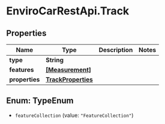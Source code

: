 # EnviroCarRestApi.Track

## Properties
Name | Type | Description | Notes
------------ | ------------- | ------------- | -------------
**type** | **String** |  | 
**features** | [**[Measurement]**](Measurement.md) |  | 
**properties** | [**TrackProperties**](TrackProperties.md) |  | 

<a name="TypeEnum"></a>
## Enum: TypeEnum

* `featureCollection` (value: `"FeatureCollection"`)

